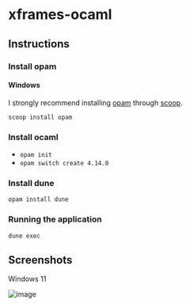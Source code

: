 # xframes-ocaml

## Instructions

### Install opam

#### Windows

I strongly recommend installing [opam](https://opam.ocaml.org/) through [scoop](https://scoop.sh/).

`scoop install opam`

### Install ocaml

- `opam init`
- `opam switch create 4.14.0`

### Install dune

`opam install dune`

### Running the application

`dune exec`

## Screenshots

Windows 11

![image](https://github.com/user-attachments/assets/da0d2f3b-43c9-4448-a079-4cf4db95e101)
